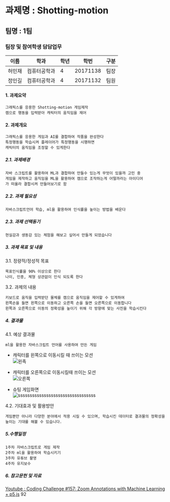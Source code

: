 #  과제명 : Shotting-motion
## 팀명 : 1팀
### 팀장 및 참여학생 담담업무
| 이름  | 학과  | 학년  | 학번 | 구분 |
|---|---|---|---|---|
| 허민재  | 컴퓨터공학과  | 4  |  20171138 | 팀장 |
| 정인길  | 컴퓨터공학과  | 4  |  20171132 | 팀원  |

#### 1. 과제요약
```
그래픽스를 응용한 Shotting-motion 게임제작
캠으로 행동을 입력받아 캐릭터의 움직임을 제어
```
#### 2. 과제개요
```
그래픽스를 응용한 게임과 AI를 결합하여 작품을 완성한다 
특정행동을 학습시켜 플레이어가 특정행동을 시행하면 
캐릭터의 움직임을 조정할 수 있게한다
```

##### 2.1. 과제배경
```
자바 스크립트를 활용하여 ML과 결합하여 만들수 있는게 무엇이 있을까 고민 중
게임을 제작하고 움직임을 ML을 활용하여 캠으로 조작하는게 어떨까라는 아이디어
가 떠올라 결합시켜 만들어보기로 함
```
##### 2.2. 과제 필요성
```
자바스크립트언어 학습, ml을 활용하여 인식률을 높이는 방법을 배운다
```
##### 2.3. 과제 선택동기
```
현실감과 생동감 있는 체험을 해보고 싶어서 만들게 되었습니다
```
##### 3. 과제 목표 및 내용
3.1. 정량적/정성적 목표
```
목표인식률을 90% 이상으로 한다
나이, 인종, 체형 상관없이 인식 되도록 한다
```
3.2. 과제의 내용
```
키보드로 움직을 입력받던 물체를 캠으로 움직임을 제어할 수 있게하여
왼쪽손을 들면 왼쪽으로 이동하고 오른쪽 손을 들면 오른쪽으로 이동합니다
왼쪽과 오른쪽으로 이동의 정확성을 높이기 위해 각 방향에 맞는 사진을 학습시킨다
```
##### 4. 결과물
4.1. 예상 결과물
```
ml을 활용한 자바스크립트 언어를 사용하여 만든 게임
```
* 캐릭터를 왼쪽으로 이동시킬 때 쓰이는 모션   
![왼족](https://user-images.githubusercontent.com/62560931/168778113-a3c04569-5f1a-49c1-b299-de6b18e8d79e.PNG)

* 캐릭터를 오른쪽으로 이동시킬때 쓰이는 모션   
![오른쪽](https://user-images.githubusercontent.com/62560931/168778122-6084e410-ea2a-4014-9c71-9cbe480202b3.PNG)


* 슈팅 게임화면      
![sssssssssssssssssssssssssssssssss](https://user-images.githubusercontent.com/62560931/168778682-a1d1fe81-345b-438c-873e-9a2e83b65399.PNG)


4.2. 기대효과 및 활용방안
```
게임뿐만 아니라 다양한 분야에서 적용 시킬 수 있으며, 학습시킨 데이터로 결과물의 정확성을 높이는 기대를 해볼 수 있습니다. 

```
##### 5.수행일정
```
1주차 자바스크립트로 게임 제작 
2주차 ml을 활용하여 학습시키기
3주차 유튜브 촬영
4주차 유지보수
```
##### 6. 참고문헌 및 자료
[Youtube : Coding Challenge #157: Zoom Annotations with Machine Learning + p5.js](https://www.youtube.com/watch?v=9z9mbiOZqSs&t=799s)
92
